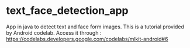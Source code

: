# text_face_detection_app

App in java to detect text and face form images.
This is a tutorial provided by Android codelab.
Access it through :
 https://codelabs.developers.google.com/codelabs/mlkit-android#6
